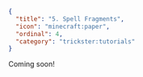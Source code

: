 ```json
{
  "title": "5. Spell Fragments",
  "icon": "minecraft:paper",
  "ordinal": 4,
  "category": "trickster:tutorials"
}
```

Coming soon!
